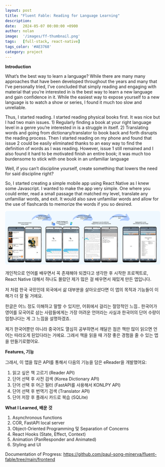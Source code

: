 ```yaml
---
layout: post
title: "Fluent Fable: Reading for Language Learning"
description: 
date:   2024-05-07 00:00:00 +0900
author: nolan
image:  '/images/ff-thumbnail.png'
tags:   [full-stack, react-native]
tags_color: '#AE3768'
category: project
---
```


**Introduction**

What’s the best way to learn a language? While there are many many approaches that have been developed throughout the years and many that I’ve personally tried, I’ve concluded that simply reading and engaging with material that you’re interested in is the best way to learn a new language and gain confidence in it. While the easiest way to expose yourself to a new language is to watch a show or series, I found it much too slow and unreliable.

Thus, I started reading. I started reading physical books first. It was nice but I had two main issues. 1) Regularly finding a book at your right language level in a genre you’re interested in is a struggle in itself. 2) Translating words and going from dictionary/translator to book back and forth disrupts the reading process. Then I started reading on my phone and found that issue 2 could be easily eliminated thanks to an easy way to find the definition of words as I was reading. However, issue 1 still remained and I also found it hard to be motivated finish an entire book; it was much too burdensome to stick with one book in an unfamiliar language

Well, if you can’t discipline yourself, create something that lowers the need for said discipline right?

So, I started creating a simple mobile app using React Native as I knew some Javascript. I wanted to make the app very simple. One where you could enter, read a small passage that matched my level, translate any unfamiliar words, and exit. It would also save unfamiliar words and allow for the use of flashcards to memorize the words if you so desired.

<div class="gallery-box">
    <div class="gallery">
        <img src="/images/fluent-fable-viz.png" loading="lazy" style="width: 800px;">
    </div>
</div>

개인적으로 언어를 배우면서 꼭 존재해야 되겠다고 생각한 후 시작한 프로젝트로, React Native 대해서 하나도 몰랐던 제가 많은 걸 배우면서 재밌게 만든 앱입니다.

저 처럼 한국 국민인데 외국에서 삶 대부분을 살아오셨다면 이 앱의 목적과 기능들이 이해가 더 잘 될 거에요. 

한글은 어느 정도 이해하고 말할 수 있지만, 어휘에서 걸리는 절망적인 느낌.. 한국어가 영어를 모국어로 삼는 사람들에게는 가장 어려운 언어라는 사실과 한국어의 단어 수량이 엄청나다는 게 그 느낌을 설명하겠죠.

제가 한국어뿐만 아니라 중국어도 열심히 공부하면서 깨달은 점은 책만 많이 읽으면 언어는 따라오게 된있다라는 거에요. 그래서 책을 읽을 때 가장 좋은 경험을 줄 수 있는 앱을 만들기로했어요. 

**Features, 기능**

그래서, 이 앱을 많은 API를 통해서 다음의 기능을 담은 eReader을 개발했어요:

1. 읽고 싶은 책 고르기 (Reader API)
2. 단어 선택 후 사전 검색 (Korea Dictionary API)
3. 단어 선택 후 어근 필터 (FastAPI를 사용해서 KONLPY API)
4. 단어 선택 후 번역기 검색 (Translator API)
5. 단어 저장 후 플래시 카드로 복습 (SQLite)

**What I Learned, 배운 것**

1. Asynchronous functions
2. COR, FastAPI local server
3. Object-Oriented Programming 및 Separation of Concerns 
4. React Hooks (State, Effect, Context)
5. Animation (PanResponder and Animated)
6. Styling and UI

Documentation of Progress: <a href="https://github.com/paul-song-minerva/fluent-fable/tree/main/frontend">https://github.com/paul-song-minerva/fluent-fable/tree/main/frontend</a>
